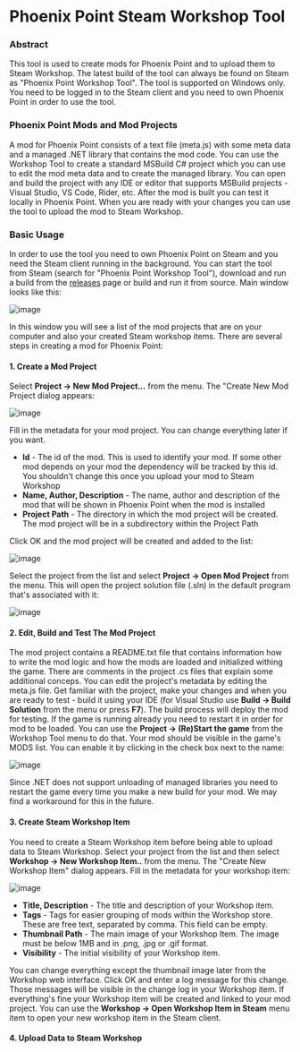 # Phoenix Point Steam Workshop Tool
### Abstract
This tool is used to create mods for Phoenix Point and to upload them to Steam Workshop. The latest build of the tool can always be found on Steam as "Phoenix Point Workshop Tool". The tool is supported on Windows only. You need to be logged in to the Steam client and you need to own Phoenix Point in order to use the tool.

### Phoenix Point Mods and Mod Projects
A mod for Phoenix Point consists of a text file (meta.js) with some meta data and a managed .NET library that contains the mod code. You can use the Workshop Tool to create a standard MSBuild C# project which you can use to edit the mod meta data and to create the managed library. You can open and build the project with any IDE or editor that supports MSBuild projects - Visual Studio, VS Code, Rider, etc. After the mod is built you can test it locally in Phoenix Point. When you are ready with your changes you can use the tool to upload the mod to Steam Workshop.

### Basic Usage
In order to use the tool you need to own Phoenix Point on Steam and you need the Steam client running in the background. You can start the tool from Steam (search for "Phoenix Point Workshop Tool"), download and run a build from the [releases](https://github.com/SnapshotGames/PPWorkshopTool/releases) page or build and run it from source.
Main window looks like this:

![image](https://user-images.githubusercontent.com/2659777/178978945-06c3ff57-2727-4f50-99d2-44e26c8e242d.png)

In this window you will see a list of the mod projects that are on your computer and also your created Steam workshop items. There are several steps in creating a mod for Phoenix Point:
#### 1. Create a Mod Project
Select **Project -> New Mod Project...** from the menu. The "Create New Mod Project dialog appears:

![image](https://user-images.githubusercontent.com/2659777/178980557-5761e7fc-ce50-4863-b2e8-47d9e0c96ce1.png)

Fill in the metadata for your mod project. You can change everything later if you want.

- **Id** - The id of the mod. This is used to identify your mod. If some other mod depends on your mod the dependency will be tracked by this id. You shouldn't change this once you upload your mod to Steam Workshop
- **Name, Author, Description** - The name, author and description of the mod that will be shown in Phoenix Point when the mod is installed
- **Project Path** - The directory in which the mod project will be created. The mod project will be in a subdirectory within the Project Path

Click OK and the mod project will be created and added to the list:

![image](https://user-images.githubusercontent.com/2659777/178981667-eb39beeb-8219-43a0-877f-3bbb51290bdb.png)

Select the project from the list and select **Project -> Open Mod Project** from the menu. This will open the project solution file (.sln) in the default program that's associated with it:

![image](https://user-images.githubusercontent.com/2659777/178983753-9033e2a7-b153-49ef-a58c-be1d645ad6e0.png)

#### 2. Edit, Build and Test The Mod Project
The mod project contains a README.txt file that contains information how to write the mod logic and how the mods are loaded and initialized withing the game. There are comments in the project .cs files that explain some additional conceps. You can edit the project's metadata by editing the meta.js file.
Get familiar with the project, make your changes and when you are ready to test - build it using your IDE (for Visual Studio use **Build -> Build Solution** from the menu or press **F7**). The build process will deploy the mod for testing. If the game is running already you need to restart it in order for mod to be loaded. You can use the **Project -> (Re)Start the game** from the Workshop Tool menu to do that. Your mod should be visible in the game's MODS list. You can enable it by clicking in the check box next to the name:

![image](https://user-images.githubusercontent.com/2659777/178985772-9f47b363-9748-470a-94d4-7f4e9fd6883b.png)

Since .NET does not support unloading of managed libraries you need to restart the game every time you make a new build for your mod. We may find a workaround for this in the future.

#### 3. Create Steam Workshop Item
You need to create a Steam Workshop item before being able to upload data to Steam Workshop. Select your project from the list and then select **Workshop -> New Workshop Item..** from the menu. The "Create New Workshop Item" dialog appears. Fill in the metadata for your workshop item:

![image](https://user-images.githubusercontent.com/2659777/178986850-225f49e2-7150-477a-9ee6-d1cab518555d.png)

- **Title, Description** - The title and description of your Workshop item.
- **Tags** - Tags for easier grouping of mods within the Workshop store. These are free text, separated by comma. This field can be empty.
- **Thumbnail Path** - The main image of your Workshop Item. The image must be below 1MB and in .png, .jpg or .gif format.
- **Visibility** - The initial visibility of your Workshop item.

You can change everything except the thumbnail image later from the Workshop web interface. Click OK and enter a log message for this change. Those messages will be visible in the change log in your Workshop item. If everything's fine your Workshop item will be created and linked to your mod project. You can use the **Workshop -> Open Workshop Item in Steam** menu item to open your new workshop item in the Steam client.

#### 4. Upload Data to Steam Workshop
